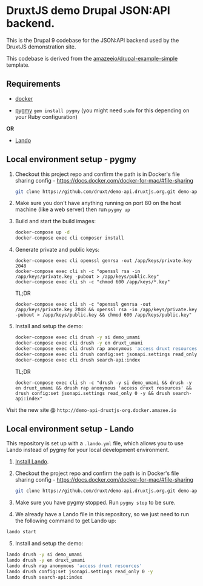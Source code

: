 # DruxtJS demo Drupal JSON:API backend.

This is the Drupal 9 codebase for the JSON:API backend used by the DruxtJS demonstration site.

This codebase is derived from the [amazeeio/drupal-example-simple](https://github.com/amazeeio/drupal-example-simple/tree/9.x) template.


## Requirements

* [docker](https://docs.docker.com/install/)

* [pygmy](https://pygmy.readthedocs.io/) `gem install pygmy` (you might need `sudo` for this depending on your Ruby configuration)

**OR**

* [Lando](https://docs.lando.dev/basics/installation.html#system-requirements)


## Local environment setup - pygmy

1. Checkout this project repo and confirm the path is in Docker's file sharing config - https://docs.docker.com/docker-for-mac/#file-sharing

    ```bash
    git clone https://github.com/druxt/demo-api.druxtjs.org.git demo-api.druxtjs.org && cd $_
    ```

2. Make sure you don't have anything running on port 80 on the host machine (like a web server) then run `pygmy up`

3. Build and start the build images:

    ```bash
    docker-compose up -d
    docker-compose exec cli composer install
    ```

4. Generate private and public keys:

    ```baseh
    docker-compose exec cli openssl genrsa -out /app/keys/private.key 2048
    docker-compose exec cli sh -c "openssl rsa -in /app/keys/private.key -pubout > /app/keys/public.key"
    docker-compose exec cli sh -c "chmod 600 /app/keys/*.key"
    ```

    TL;DR
    ```
    docker-compose exec cli sh -c "openssl genrsa -out /app/keys/private.key 2048 && openssl rsa -in /app/keys/private.key -pubout > /app/keys/public.key && chmod 600 /app/keys/public.key"
    ```

5. Install and setup the demo:

    ```bash
    docker-compose exec cli drush -y si demo_umami
    docker-compose exec cli drush -y en druxt_umami
    docker-compose exec cli drush rap anonymous 'access druxt resources'
    docker-compose exec cli drush config:set jsonapi.settings read_only 0 -y
    docker-compose exec cli drush search-api:index
    ```

    TL;DR
    ```
    docker-compose exec cli sh -c "drush -y si demo_umami && drush -y en druxt_umami && drush rap anonymous 'access druxt resources' && drush config:set jsonapi.settings read_only 0 -y && drush search-api:index"
    ```

Visit the new site @ `http://demo-api-druxtjs-org.docker.amazee.io`

## Local environment setup - Lando

This repository is set up with a `.lando.yml` file, which allows you to use Lando instead of pygmy for your local development environment.

1. [Install Lando](https://docs.lando.dev/basics/installation.html#system-requirements).

2. Checkout the project repo and confirm the path is in Docker's file sharing config - https://docs.docker.com/docker-for-mac/#file-sharing

    ```bash
    git clone https://github.com/druxt/demo-api.druxtjs.org.git demo-api.druxtjs.org && cd $_
    ```

3. Make sure you have pygmy stopped. Run `pygmy stop` to be sure.

4. We already have a Lando file in this repository, so we just need to run the following command to get Lando up:

 ```bash
lando start
```

5. Install and setup the demo:

```bash
lando drush -y si demo_umami
lando drush -y en druxt_umami
lando drush rap anonymous 'access druxt resources'
lando drush config:set jsonapi.settings read_only 0 -y
lando drush search-api:index
```
